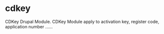 cdkey
=====

CDKey Drupal Module. CDKey Module apply to activation key, register code, application number ......

